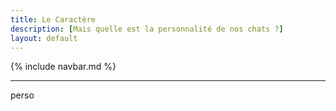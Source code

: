 ```yaml
---
title: Le Caractère
description: [Mais quelle est la personnalité de nos chats ?]
layout: default
---
```


{% include navbar.md %}

---

perso
